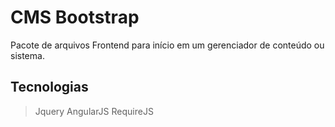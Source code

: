 CMS Bootstrap
===================================

Pacote de arquivos Frontend para início em um gerenciador de conteúdo ou sistema.


## Tecnologias

> Jquery
> AngularJS
> RequireJS


